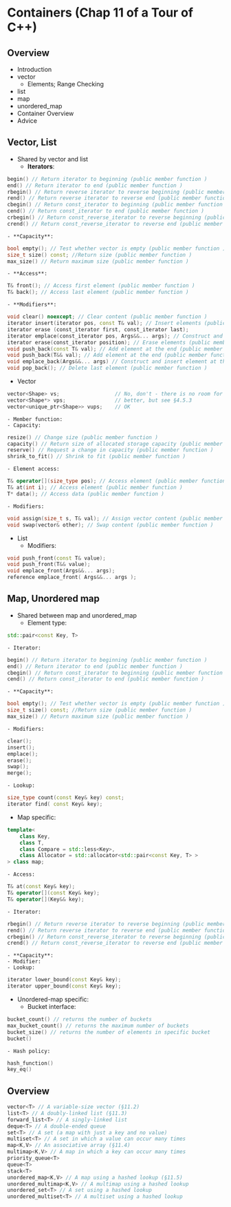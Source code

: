 # Containers (Chap 11 of a Tour of C++)

## Overview
- Introduction
- vector
	- Elements; Range Checking
- list
- map
- unordered_map
- Container Overview
- Advice

## Vector, List
- Shared by vector and list
	- **Iterators**:
```cpp
begin() // Return iterator to beginning (public member function )
end() // Return iterator to end (public member function )
rbegin() // Return reverse iterator to reverse beginning (public member function )
rend() // Return reverse iterator to reverse end (public member function )
cbegin() // Return const_iterator to beginning (public member function )
cend() // Return const_iterator to end (public member function )
crbegin() // Return const_reverse_iterator to reverse beginning (public member function )
crend() // Return const_reverse_iterator to reverse end (public member function )
```
	- **Capacity**:
```cpp
bool empty(); // Test whether vector is empty (public member function )
size_t size() const; //Return size (public member function )
max_size() // Return maximum size (public member function )
```
	- **Access**:
```cpp
T& front(); // Access first element (public member function )
T& back(); // Access last element (public member function )
```
	- **Modifiers**:
```cpp
void clear() noexcept; // Clear content (public member function )
iterator insert(iterator pos, const T& val); // Insert elements (public member function )
iterator erase (const_iterator first, const_iterator last);
iterator emplace(const_iterator pos, Args&&... args); // Construct and insert element (public member function )
iterator erase(const_iterator position); // Erase elements (public member function )
void push_back(const T& val); // Add element at the end (public member function )
void push_back(T&& val); // Add element at the end (public member function )
void emplace_back(Args&&... args) // Construct and insert element at the end (public member function )
void pop_back(); // Delete last element (public member function )
```
- Vector
```cpp
vector<Shape> vs;                  // No, don't - there is no room for a Circle or a Smiley
vector<Shape*> vps;                // better, but see §4.5.3
vector<unique_ptr<Shape>> vups;    // OK
```
	- Member function:
	- Capacity:
```cpp
resize() // Change size (public member function )
capacity() // Return size of allocated storage capacity (public member function )
reserve() // Request a change in capacity (public member function )
shrink_to_fit() // Shrink to fit (public member function )
```
	- Element access:
```cpp
T& operator[](size_type pos); // Access element (public member function )
T& at(int i); // Access element (public member function )
T* data(); // Access data (public member function )
```
	- Modifiers:
```cpp
void assign(size_t s, T& val); // Assign vector content (public member function )
void swap(vector& other); // Swap content (public member function )
```
- List
	- Modifiers:
```cpp
void push_front(const T& value);
void push_front(T&& value);
void emplace_front(Args&&... args);
reference emplace_front( Args&&... args );
```

## Map, Unordered map
- Shared between map and unordered_map
	- Element type:
```cpp
std::pair<const Key, T>
```
	- Iterator:
```cpp
begin() // Return iterator to beginning (public member function )
end() // Return iterator to end (public member function )
cbegin() // Return const_iterator to beginning (public member function )
cend() // Return const_iterator to end (public member function )
```
	- **Capacity**:
```cpp
bool empty(); // Test whether vector is empty (public member function )
size_t size() const; //Return size (public member function )
max_size() // Return maximum size (public member function )
```
	- Modifiers:
```cpp
clear();
insert();
emplace();
erase();
swap();
merge();
```
	- Lookup:
```cpp
size_type count(const Key& key) const;
iterator find( const Key& key);
```
- Map specific:
```cpp
template<
    class Key,
    class T,
    class Compare = std::less<Key>,
    class Allocator = std::allocator<std::pair<const Key, T> >
> class map;
```
	- Access:
```cpp
T& at(const Key& key);
T& operator[](const Key& key);
T& operator[](Key&& key);
```
	- Iterator:
```cpp
rbegin() // Return reverse iterator to reverse beginning (public member function )
rend() // Return reverse iterator to reverse end (public member function )
crbegin() // Return const_reverse_iterator to reverse beginning (public member function )
crend() // Return const_reverse_iterator to reverse end (public member function )
```
	- **Capacity**:
	- Modifier:
	- Lookup:
```cpp
iterator lower_bound(const Key& key);
iterator upper_bound(const Key& key);
```
- Unordered-map specific:
	- Bucket interface:
```cpp
bucket_count() // returns the number of buckets
max_bucket_count() // returns the maximum number of buckets
bucket_size() // returns the number of elements in specific bucket
bucket()
```
	- Hash policy:
```cpp
hash_function()
key_eq()
```

## Overview
```cpp
vector<T> // A variable-size vector (§11.2)
list<T> // A doubly-linked list (§11.3)
forward_list<T> // A singly-linked list
deque<T> // A double-ended queue
set<T> // A set (a map with just a key and no value)
multiset<T> // A set in which a value can occur many times
map<K,V> // An associative array (§11.4)
multimap<K,V> // A map in which a key can occur many times
priority_queue<T>
queue<T>
stack<T>
unordered_map<K,V> // A map using a hashed lookup (§11.5)
unordered_multimap<K,V> // A multimap using a hashed lookup
unordered_set<T> // A set using a hashed lookup
unordered_multiset<T> // A multiset using a hashed lookup
```
